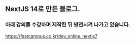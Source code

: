 ## NextJS 14로 만든 블로그.
### 아래 강의를 수강하며 제작한 뒤 발전시켜 나가고 있습니다. 
<https://fastcampus.co.kr/dev_online_nextjs7>